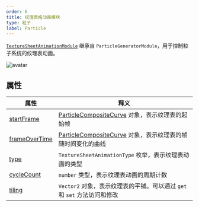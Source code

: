 ```yaml
---
order: 6
title: 纹理表格动画模块
type: 粒子
label: Particle
---
```


[`TextureSheetAnimationModule`](${api}core/TextureSheetAnimationModule) 继承自 `ParticleGeneratorModule`，用于控制粒子系统的纹理表动画。

![avatar](https://mdn.alipayobjects.com/huamei_qbugvr/afts/img/A*XhXmQadW8ToAAAAAAAAAAAAADtKFAQ/original)

## 属性

| 属性                                                                  | 释义                                                                                             |
| --------------------------------------------------------------------- | ------------------------------------------------------------------------------------------------ |
| [startFrame](${api}core/TextureSheetAnimationModule#startFrame)       | [ParticleCompositeCurve](${api}core/ParticleCompositeCurve) 对象，表示纹理表的起始帧             |
| [frameOverTime](${api}core/TextureSheetAnimationModule#frameOverTime) | [ParticleCompositeCurve](${api}core/ParticleCompositeCurve) 对象，表示纹理表的帧随时间变化的曲线 |
| [type](${api}core/TextureSheetAnimationModule#type)                   | `TextureSheetAnimationType` 枚举，表示纹理表动画的类型                                           |
| [cycleCount](${api}core/TextureSheetAnimationModule#cycleCount)       | `number` 类型，表示纹理表动画的周期计数                                                          |
| [tiling](${api}core/TextureSheetAnimationModule#tiling)               | `Vector2` 对象，表示纹理表的平铺。可以通过 `get` 和 `set` 方法访问和修改                         |
